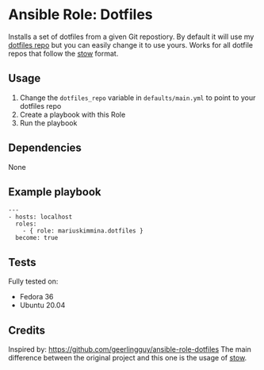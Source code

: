 # Ansible Role: Dotfiles

Installs a set of dotfiles from a given Git repostiory. By default it will use my [dotfiles repo][dotfiles] but you can easily change it to use yours.
Works for all dotfile repos that follow the [stow][stow] format.

## Usage

1. Change the `dotfiles_repo` variable in `defaults/main.yml` to point to your dotfiles repo
2. Create a playbook with this Role
3. Run the playbook

## Dependencies

None

## Example playbook

```
---
- hosts: localhost
  roles:
    - { role: mariuskimmina.dotfiles }
  become: true
```


## Tests

Fully tested on:

* Fedora 36
* Ubuntu 20.04

## Credits

Inspired by: https://github.com/geerlingguy/ansible-role-dotfiles
The main difference between the original project and this one is the usage of [stow][stow].

[stow]: https://www.gnu.org/software/stow/
[dotfiles]: https://github.com/mariuskimmina/.dotfiles
